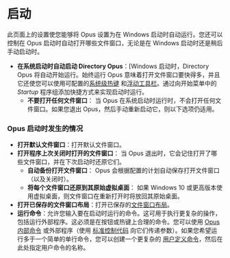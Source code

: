 # 启动

此页面上的设置使您能够将 Opus 设置为在 Windows 启动时自动运行。您还可以控制在 Opus 启动时自动打开哪些文件窗口，无论是在 Windows 启动时还是稍后手动启动时。

- **在系统启动时自动启动 Directory Opus**：[Windows 启动时，Directory Opus 将自动开始运行。始终运行 Opus 意味着打开文件窗口要快得多，并且它还使您可以使用可配置的[系统级热键](/Manual/additional_functionality/system-wide_hotkeys.zh.md) 和[浮动工具栏](/Manual/additional_functionality/floating_toolbars/README.zh.md)。通过向开始菜单中的*Startup* 程序组添加快捷方式来实现启动时运行。
  - **不要打开任何文件窗口**： 当 Opus 在系统启动时运行时，不会打开任何文件窗口。如果您退出 Opus，然后手动重新启动它，则以下选项仍适用。

### Opus 启动时发生的情况

- **打开默认文件窗口**：打开默认文件窗口。
- **打开程序上次关闭时打开的文件窗口**： 当 Opus 退出时，它会记住打开了哪些文件窗口，并在下次启动时还原它们。
  - **自动备份打开文件窗口**： Opus 会根据配置的计划自动保存打开文件窗口（以及关闭时）。
  - **将每个文件窗口还原到其原始虚拟桌面**： 如果 Windows 10 或更高版本使用虚拟桌面，则文件窗口在重新打开时将放回其原始桌面。
- **打开已保存的文件窗口布局**：打开已保存的[文件窗口布局](/Manual/basic_concepts/the_lister/layouts/README.zh.md)。
- **运行命令**：允许您输入要在启动时运行的命令。这可用于执行更复杂的操作，包括运行外部程序。这必须是在按钮或热键上合理的命令。您可以使用 [Opus 内部命令](/Manual/customize/creating_your_own_buttons/internal_command_arguments.zh.md) 或外部程序（使用 [标准控制代码](/Manual/customize/creating_your_own_buttons/passing_files_to_external_programs.zh.md) 向它们传递参数）。如果您希望运行多于一个简单的单行命令，您可以创建一个更复杂的 [用户定义命令](/Manual/customize/creating_your_own_buttons/user-defined_commands.zh.md)，然后在此处指定用户命令的名称。